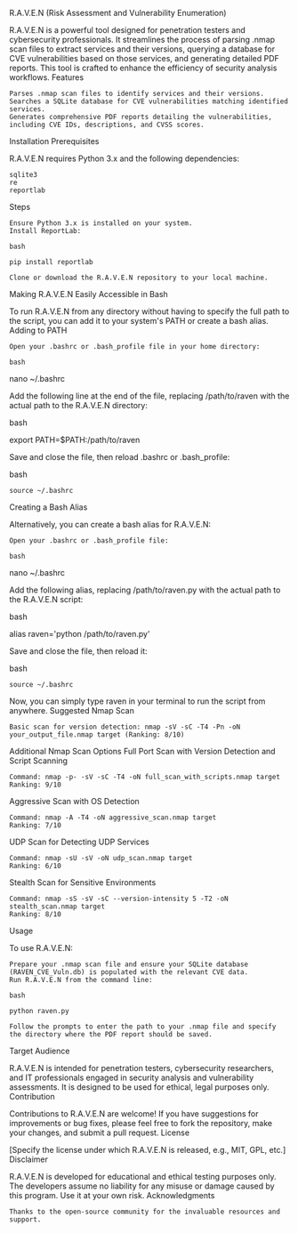 R.A.V.E.N (Risk Assessment and Vulnerability Enumeration)

R.A.V.E.N is a powerful tool designed for penetration testers and cybersecurity professionals. It streamlines the process of parsing .nmap scan files to extract services and their versions, querying a database for CVE vulnerabilities based on those services, and generating detailed PDF reports. This tool is crafted to enhance the efficiency of security analysis workflows.
Features

    Parses .nmap scan files to identify services and their versions.
    Searches a SQLite database for CVE vulnerabilities matching identified services.
    Generates comprehensive PDF reports detailing the vulnerabilities, including CVE IDs, descriptions, and CVSS scores.

Installation
Prerequisites

R.A.V.E.N requires Python 3.x and the following dependencies:

    sqlite3
    re
    reportlab

Steps

    Ensure Python 3.x is installed on your system.
    Install ReportLab:

    bash

    pip install reportlab

    Clone or download the R.A.V.E.N repository to your local machine.

Making R.A.V.E.N Easily Accessible in Bash

To run R.A.V.E.N from any directory without having to specify the full path to the script, you can add it to your system's PATH or create a bash alias.
Adding to PATH

    Open your .bashrc or .bash_profile file in your home directory:

    bash

nano ~/.bashrc

Add the following line at the end of the file, replacing /path/to/raven with the actual path to the R.A.V.E.N directory:

bash

export PATH=$PATH:/path/to/raven

Save and close the file, then reload .bashrc or .bash_profile:

bash

    source ~/.bashrc

Creating a Bash Alias

Alternatively, you can create a bash alias for R.A.V.E.N:

    Open your .bashrc or .bash_profile file:

    bash

nano ~/.bashrc

Add the following alias, replacing /path/to/raven.py with the actual path to the R.A.V.E.N script:

bash

alias raven='python /path/to/raven.py'

Save and close the file, then reload it:

bash

    source ~/.bashrc

Now, you can simply type raven in your terminal to run the script from anywhere.
Suggested Nmap Scan

    Basic scan for version detection: nmap -sV -sC -T4 -Pn -oN your_output_file.nmap target (Ranking: 8/10)

Additional Nmap Scan Options
Full Port Scan with Version Detection and Script Scanning

    Command: nmap -p- -sV -sC -T4 -oN full_scan_with_scripts.nmap target
    Ranking: 9/10

Aggressive Scan with OS Detection

    Command: nmap -A -T4 -oN aggressive_scan.nmap target
    Ranking: 7/10

UDP Scan for Detecting UDP Services

    Command: nmap -sU -sV -oN udp_scan.nmap target
    Ranking: 6/10

Stealth Scan for Sensitive Environments

    Command: nmap -sS -sV -sC --version-intensity 5 -T2 -oN stealth_scan.nmap target
    Ranking: 8/10

Usage

To use R.A.V.E.N:

    Prepare your .nmap scan file and ensure your SQLite database (RAVEN_CVE_Vuln.db) is populated with the relevant CVE data.
    Run R.A.V.E.N from the command line:

    bash

    python raven.py

    Follow the prompts to enter the path to your .nmap file and specify the directory where the PDF report should be saved.

Target Audience

R.A.V.E.N is intended for penetration testers, cybersecurity researchers, and IT professionals engaged in security analysis and vulnerability assessments. It is designed to be used for ethical, legal purposes only.
Contribution

Contributions to R.A.V.E.N are welcome! If you have suggestions for improvements or bug fixes, please feel free to fork the repository, make your changes, and submit a pull request.
License

[Specify the license under which R.A.V.E.N is released, e.g., MIT, GPL, etc.]
Disclaimer

R.A.V.E.N is developed for educational and ethical testing purposes only. The developers assume no liability for any misuse or damage caused by this program. Use it at your own risk.
Acknowledgments

    Thanks to the open-source community for the invaluable resources and support.

